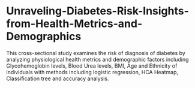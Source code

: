 # Unraveling-Diabetes-Risk-Insights-from-Health-Metrics-and-Demographics
This cross-sectional study examines the risk of diagnosis of diabetes by analyzing physiological health metrics and demographic factors including Glycohemoglobin levels, Blood Urea levels, BMI, Age and Ethnicity of individuals with methods including logistic regression, HCA Heatmap, Classification tree and accuracy analysis. 
